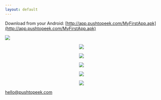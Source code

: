 ```yaml
---
layout: default
---
```


Download from your Android: [http://app.pushtopeek.com/MyFirstApp.apk](http://app.pushtopeek.com/MyFirstApp.apk)

<img src="https://avatars1.githubusercontent.com/u/12124806?v=3&s=200"/>

<p align="center">
<img src="http://yuml.me/diagram/scruffy/class/[note: Alice wants to peek{bg:cornsilk}]" />
</p>

<p align="center">
<img src="http://yuml.me/diagram/scruffy/class/[Alice]-%3E[PushToPeek%7Bbg:green%7D],[PushToPeek]-%3E[Bobby]"/>
</p>

<p align="center">
<img src="http://yuml.me/diagram/scruffy/class/[note: Bobby takes a picture{bg:cornsilk}]" />
</p>

<p align="center">
<img src="http://yuml.me/diagram/scruffy/class/[Alice]%3C-[PushToPeek%7Bbg:green%7D],[PushToPeek]%3C-[Bobby]"/>
</p>

<p align="center">
<img src="http://yuml.me/diagram/scruffy/class/[note: Alice views the picture{bg:cornsilk}]" />
</p>

hello@pushtopeek.com

